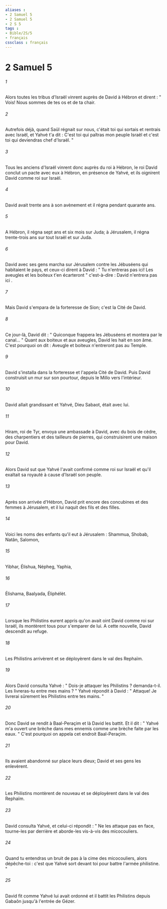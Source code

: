 ```yaml
---
aliases : 
- 2 Samuel 5
- 2 Samuel 5
- 2 S 5
tags : 
- Bible/2S/5
- français
cssclass : français
---
```


# 2 Samuel 5

###### 1
Alors toutes les tribus d'Israël vinrent auprès de David à Hébron et dirent : " Vois! Nous sommes de tes os et de ta chair. 
###### 2
Autrefois déjà, quand Saül régnait sur nous, c'était toi qui sortais et rentrais avec Israël, et Yahvé t'a dit : C'est toi qui paîtras mon peuple Israël et c'est toi qui deviendras chef d'Israël. " 
###### 3
Tous les anciens d'Israël vinrent donc auprès du roi à Hébron, le roi David conclut un pacte avec eux à Hébron, en présence de Yahvé, et ils oignirent David comme roi sur Israël. 
###### 4
David avait trente ans à son avènement et il régna pendant quarante ans. 
###### 5
A Hébron, il régna sept ans et six mois sur Juda; à Jérusalem, il régna trente-trois ans sur tout Israël et sur Juda. 
###### 6
David avec ses gens marcha sur Jérusalem contre les Jébuséens qui habitaient le pays, et ceux-ci dirent à David : " Tu n'entreras pas ici! Les aveugles et les boiteux t'en écarteront " c'est-à-dire : David n'entrera pas ici . 
###### 7
Mais David s'empara de la forteresse de Sion; c'est la Cité de David. 
###### 8
Ce jour-là, David dit : " Quiconque frappera les Jébuséens et montera par le canal... " Quant aux boiteux et aux aveugles, David les hait en son âme. C'est pourquoi on dit : Aveugle et boiteux n'entreront pas au Temple. 
###### 9
David s'installa dans la forteresse et l'appela Cité de David. Puis David construisit un mur sur son pourtour, depuis le Millo vers l'intérieur. 
###### 10
David allait grandissant et Yahvé, Dieu Sabaot, était avec lui. 
###### 11
Hiram, roi de Tyr, envoya une ambassade à David, avec du bois de cèdre, des charpentiers et des tailleurs de pierres, qui construisirent une maison pour David. 
###### 12
Alors David sut que Yahvé l'avait confirmé comme roi sur Israël et qu'il exaltait sa royauté à cause d'Israël son peuple. 
###### 13
Après son arrivée d'Hébron, David prit encore des concubines et des femmes à Jérusalem, et il lui naquit des fils et des filles. 
###### 14
Voici les noms des enfants qu'il eut à Jérusalem : Shammua, Shobab, Natân, Salomon, 
###### 15
Yibhar, Élishua, Népheg, Yaphia, 
###### 16
Élishama, Baalyada, Éliphélèt. 
###### 17
Lorsque les Philistins eurent appris qu'on avait oint David comme roi sur Israël, ils montèrent tous pour s'emparer de lui. A cette nouvelle, David descendit au refuge. 
###### 18
Les Philistins arrivèrent et se déployèrent dans le val des Rephaïm. 
###### 19
Alors David consulta Yahvé : " Dois-je attaquer les Philistins ? demanda-t-il. Les livreras-tu entre mes mains ? " Yahvé répondit à David : " Attaque! Je livrerai sûrement les Philistins entre tes mains. " 
###### 20
Donc David se rendit à Baal-Peraçim et là David les battit. Et il dit : " Yahvé m'a ouvert une brèche dans mes ennemis comme une brèche faite par les eaux. " C'est pourquoi on appela cet endroit Baal-Peraçim. 
###### 21
Ils avaient abandonné sur place leurs dieux; David et ses gens les enlevèrent. 
###### 22
Les Philistins montèrent de nouveau et se déployèrent dans le val des Rephaïm. 
###### 23
David consulta Yahvé, et celui-ci répondit : " Ne les attaque pas en face, tourne-les par derrière et aborde-les vis-à-vis des micocouliers. 
###### 24
Quand tu entendras un bruit de pas à la cime des micocouliers, alors dépêche-toi : c'est que Yahvé sort devant toi pour battre l'armée philistine. " 
###### 25
David fit comme Yahvé lui avait ordonné et il battit les Philistins depuis Gabaôn jusqu'à l'entrée de Gézer. 
